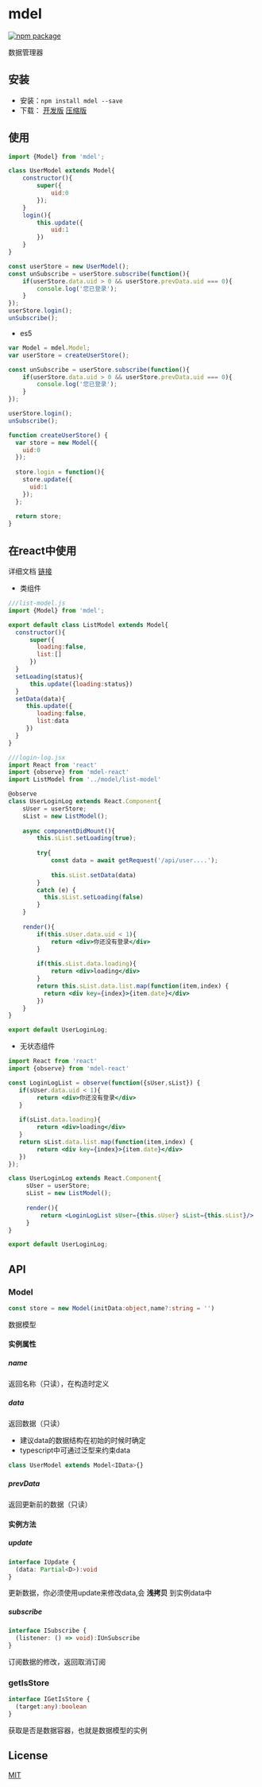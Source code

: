# mdel
[![npm package](https://img.shields.io/npm/v/mdel.svg?style=flat-square)](https://www.npmjs.org/package/mdel)

数据管理器

## 安装

* 安装：`npm install mdel --save`
* 下载：
  [开发版](https://github.com/yujingwyh/mdel/blob/master/umd/mdel.js) 
  [压缩版](https://github.com/yujingwyh/mdel/blob/master/umd/mdel.min.js)

## 使用

```javascript
import {Model} from 'mdel';

class UserModel extends Model{
    constructor(){
        super({
            uid:0
        });
    }
    login(){
        this.update({
            uid:1
        })
    }
}

const userStore = new UserModel();
const unSubscribe = userStore.subscribe(function(){
    if(userStore.data.uid > 0 && userStore.prevData.uid === 0){
        console.log('您已登录');
    }
});
userStore.login();
unSubscribe();

```

* es5
```javascript
var Model = mdel.Model;
var userStore = createUserStore();

const unSubscribe = userStore.subscribe(function(){
    if(userStore.data.uid > 0 && userStore.prevData.uid === 0){
        console.log('您已登录');
    }
});

userStore.login();
unSubscribe();

function createUserStore() {
  var store = new Model({
    uid:0
  });
  
  store.login = function(){
    store.update({
      uid:1
    });
  };
  
  return store;
}
```

## 在react中使用

详细文档 [链接](https://github.com/mdeljs/mdel-react)

* 类组件

```jsx harmony
///list-model.js
import {Model} from 'mdel';

export default class ListModel extends Model{
  constructor(){
      super({
        loading:false,
        list:[]
      })
  }
  setLoading(status){
      this.update({loading:status})
  }
  setData(data){
     this.update({
        loading:false,
        list:data
     }) 
  }  
}

///login-log.jsx
import React from 'react'
import {observe} from 'mdel-react'
import ListModel from '../model/list-model'

@observe
class UserLoginLog extends React.Component{
    sUser = userStore;
    sList = new ListModel();
    
    async componentDidMount(){
        this.sList.setLoading(true);
        
        try{
            const data = await getRequest('/api/user....');
            
            this.sList.setData(data)
        }
        catch (e) {
          this.sList.setLoading(false)
        }
    }
    
    render(){
        if(this.sUser.data.uid < 1){
            return <div>你还没有登录</div>
        }
        
        if(this.sList.data.loading){
            return <div>loading</div>
        }
        return this.sList.data.list.map(function(item,index) {
          return <div key={index}>{item.date}</div>
        })
    }
}

export default UserLoginLog;

```

* 无状态组件

```jsx harmony
import React from 'react'
import {observe} from 'mdel-react'

const LoginLogList = observe(function({sUser,sList}) {
   if(sUser.data.uid < 1){
        return <div>你还没有登录</div>
   }
   
   if(sList.data.loading){
        return <div>loading</div>
   }     
   return sList.data.list.map(function(item,index) {
        return <div key={index}>{item.date}</div>
   })
});

class UserLoginLog extends React.Component{
     sUser = userStore;
     sList = new ListModel();
     
     render(){
         return <LoginLogList sUser={this.sUser} sList={this.sList}/>
     }
}

export default UserLoginLog;
```

## API

### Model

```typescript
const store = new Model(initData:object,name?:string = '')
```

数据模型

#### 实例属性

##### name
返回名称（只读），在构造时定义

##### data
返回数据（只读）

* 建议data的数据结构在初始的时候时确定
* typescript中可通过泛型来约束data  
```typescript
class UserModel extends Model<IData>{}
```

##### prevData
返回更新前的数据（只读）

#### 实例方法

##### update

```typescript
interface IUpdate {
  (data: Partial<D>):void
}
```

更新数据，你必须使用update来修改data,会 **浅拷贝** 到实例data中

##### subscribe

```typescript
interface ISubscribe {
  (listener: () => void):IUnSubscribe
}
```

订阅数据的修改，返回取消订阅



### getIsStore

```typescript
interface IGetIsStore {
  (target:any):boolean
}
```

获取是否是数据容器，也就是数据模型的实例

## License

[MIT](http://opensource.org/licenses/MIT)
